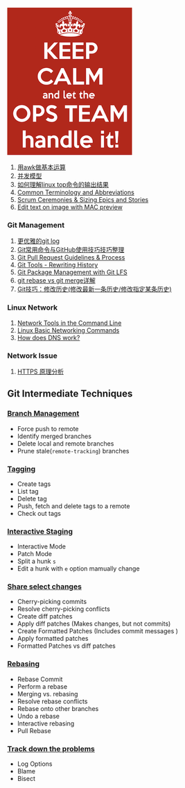 ![Alt Image Text](image/ops1.jpg "Headline image")

1. [用awk做基本运算](awk.md) 
2. [并发模型](concurrency.md)
3. [如何理解linux top命令的输出结果](top_command.md)
4. [Common Terminology and Abbreviations](ops_terminology_abbr.md)
5. [Scrum Ceremonies & Sizing Epics and Stories](ops_scrum_ceremonies.md)
6. [Edit text on image with MAC preview](EditWordOnImage.md)


### Git Management

1. [更优雅的git log](git_decorator.md)
2. [Git常用命令与GitHub使用技巧技巧整理](git_commands.md)
3. [Git Pull Request Guidelines & Process](git_pull_request.md)
4. [Git Tools - Rewriting History](git_squash.md)
5. [Git Package Management with Git LFS](git_package_management.md)
6. [git rebase vs git merge详解](git_rebase_merge.md)
7. [Git技巧：修改历史(修改最新一条历史/修改指定某条历史)](git_history.md)


### Linux Network

1. [Network Tools in the Command Line](linux_network_troubleshooting_tools.md)
2. [Linux Basic Networking Commands](linux_network_command.md)
3. [How does DNS work?](linux_dns_work.md)

### Network Issue

1. [HTTPS 原理分析](https,md)


## Git Intermediate Techniques

### [Branch Management](gitadv1.md)

* Force push to remote
* Identify merged branches
* Delete local and remote branches
* Prune stale(`remote-tracking`) branches

### [Tagging](gitadv2.md)

* Create tags
* List tag 
* Delete tag
* Push, fetch and delete tags to a remote
* Check out tags

### [Interactive Staging](gitadv3.md)

* Interactive Mode
* Patch Mode
* Split a hunk `s`
* Edit a hunk  with `e` option mamually change

### [Share select changes](gitadv4.md)

* Cherry-picking commits
* Resolve cherry-picking conflicts
* Create diff patches
* Apply diff patches (Makes changes, but not commits)
* Create Formatted Patches (Includes commit messages )
* Apply formatted patches
* Formatted Patches vs diff patches

### [Rebasing](gitadv5.md)

* Rebase Commit
* Perform a rebase
* Merging vs. rebasing
* Resolve rebase conflicts
* Rebase onto other branches
* Undo a rebase
* Interactive rebasing
* Pull Rebase 


### [Track down the problems](gitadv6.md)

* Log Options 
* Blame
* Bisect